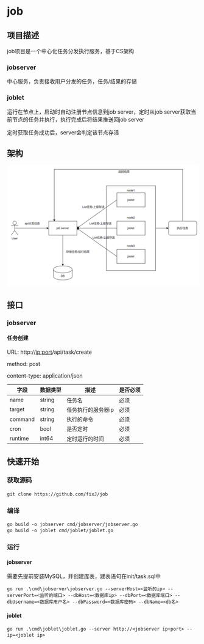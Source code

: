 # job

## 项目描述

job项目是一个中心化任务分发执行服务，基于CS架构

### jobserver

中心服务，负责接收用户分发的任务，任务/结果的存储

### joblet

运行在节点上，启动时自动注册节点信息到job server，定时从job server获取当前节点的任务并执行，执行完成后将结果推送回job server

定时获取任务成功后，server会判定该节点存活

## 架构

![image-20220616140106895](images/readme-1.png)

## 接口

### jobserver

#### 任务创建

URL: http://<ip:port>/api/task/create

method: post

content-type: application/json

| 字段    | 数据类型 | 描述               | 是否必须 |
| ------- | -------- | ------------------ | -------- |
| name    | string   | 任务名             | 必须     |
| target  | string   | 任务执行的服务器ip | 必须     |
| command | string   | 执行的命令         | 必须     |
| cron    | bool     | 是否定时           | 必须     |
| runtime | int64    | 定时运行的时间     | 必须     |

## 快速开始

### 获取源码

```shell
git clone https://github.com/fixJ/job
```



### 编译

```shell
go build -o jobserver cmd/jobserver/jobserver.go
go build -o joblet cmd/joblet/joblet.go
```



### 运行

#### jobserver

需要先提前安装MySQL，并创建库表，建表语句在init/task.sql中

```shell
go run .\cmd\jobserver\jobserver.go --serverHost=<监听的ip> --serverPort=<监听的端口> --dbHost=<数据库ip> --dbPort=<数据库端口> --dbUsername=<数据库用户名> --dbPassword=<数据库密码> --dbName=<db名>
```



#### joblet

```shell
go run .\cmd\joblet\joblet.go --server http://<jobserver ip+port> --ip=<joblet ip>
```

